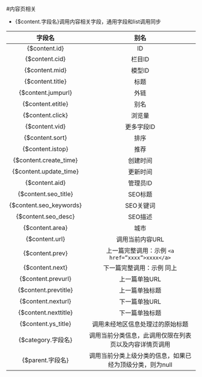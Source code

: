 #内容页相关

* {$content.字段名}调用内容相关字段，通用字段和list调用同步

|字段名|别名|
|:----:|:--:|
|{$content.id}|ID|
|{$content.cid}|栏目ID|
|{$content.mid}|模型ID|
|{$content.title}|标题|
|{$content.jumpurl}|外链|
|{$content.etitle}|别名|
|{$content.click}|浏览量|
|{$content.vid}|更多字段ID|
|{$content.sort}|排序|
|{$content.istop}|推荐|
|{$content.create_time}|创建时间|
|{$content.update_time}|更新时间|
|{$content.aid}|管理员ID|
|{$content.seo_title}|SEO标题|
|{$content.seo_keywords}|SEO关键词|
|{$content.seo_desc}|SEO描述|
|{$content.area}|城市|
|{$content.url}|调用当前内容URL|
|{$content.prev}|上一篇完整调用：示例 `<a href=”xxxx”>xxxx</a>`|
|{$content.next}|下一篇完整调用：示例 同上|
|{$content.prevurl}|上一篇单独URL|
|{$content.prevtitle}|上一篇单独标题|
|{$content.nexturl}|下一篇单独URL|
|{$content.nexttitle}|下一篇单独标题|
|{$content.ys_title}|调用未经地区信息处理过的原始标题|
|{$category.字段名}|调用当前分类信息，此调用仅限在列表页以及内容详情页调用|
|{$parent.字段名}|调用当前分类上级分类的信息，如果已经为顶级分类，则为null|